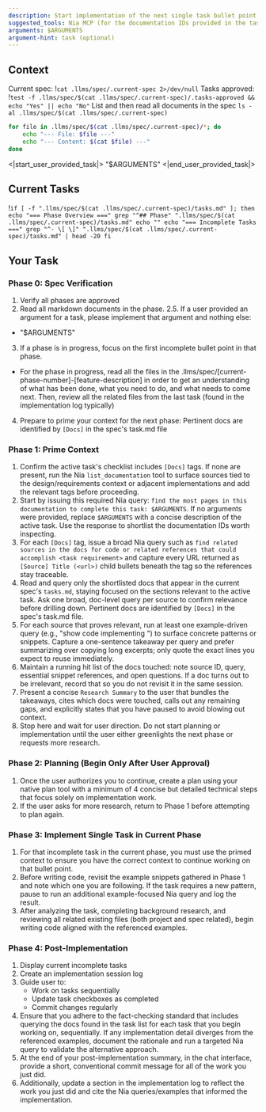 ```yaml
---
description: Start implementation of the next single task bullet point in the active spec phase.
suggested_tools: Nia MCP (for the documentation IDs provided in the tasks!)
arguments: $ARGUMENTS
argument-hint: task (optional)
---
```


## Context

Current spec: !`cat .llms/spec/.current-spec 2>/dev/null`
Tasks approved: !`test -f .llms/spec/$(cat .llms/spec/.current-spec)/.tasks-approved && echo "Yes" || echo "No"`
List and then read all documents in the spec `ls -al .llms/spec/$(cat .llms/spec/.current-spec)`

```bash
for file in .llms/spec/$(cat .llms/spec/.current-spec)/*; do
    echo "--- File: $file ---"
    echo "--- Content: $(cat $file) ---"
done
```

<|start_user_provided_task|>
"$ARGUMENTS"
<|end_user_provided_task|>


## Current Tasks

!`if [ -f ".llms/spec/$(cat .llms/spec/.current-spec)/tasks.md" ]; then
    echo "=== Phase Overview ==="
    grep "^## Phase" ".llms/spec/$(cat .llms/spec/.current-spec)/tasks.md"
    echo ""
    echo "=== Incomplete Tasks ==="
    grep "^- \[ \]" ".llms/spec/$(cat .llms/spec/.current-spec)/tasks.md" | head -20
fi`

## Your Task

### Phase 0: Spec Verification

1. Verify all phases are approved
2. Read all markdown documents in the phase.
2.5. If a user provided an argument for a task, please implement that argument and nothing else:

- "$ARGUMENTS"

3. If a phase is in progress, focus on the first incomplete bullet point in that phase.

- For the phase in progress, read all the files in the .llms/spec/[current-phase-number]-[feature-description] in order to get an understanding of what has been done, what you need to do, and what needs to come next. Then, review all the related files from the last task (found in the implementation log typically)

4. Prepare to prime your context for the next phase: Pertinent docs are identified by `[Docs]` in the spec's task.md file

### Phase 1: Prime Context

1. Confirm the active task's checklist includes `[Docs]` tags. If none are present, run the Nia `list_documentation` tool to surface sources tied to the design/requirements context or adjacent implementations and add the relevant tags before proceeding.
2. Start by issuing this required Nia query: `find the most pages in this documentation to complete this task: $ARGUMENTS`. If no arguments were provided, replace `$ARGUMENTS` with a concise description of the active task. Use the response to shortlist the documentation IDs worth inspecting.
3. For each `[Docs]` tag, issue a broad Nia query such as `find related sources in the docs for code or related references that could accomplish <task requirement>` and capture every URL returned as `[Source] Title (<url>)` child bullets beneath the tag so the references stay traceable.
4. Read and query only the shortlisted docs that appear in the current spec's `tasks.md`, staying focused on the sections relevant to the active task. Ask one broad, doc-level query per source to confirm relevance before drilling down. Pertinent docs are identified by `[Docs]` in the spec's task.md file.
5. For each source that proves relevant, run at least one example-driven query (e.g., "show code implementing <requirement>") to surface concrete patterns or snippets. Capture a one-sentence takeaway per query and prefer summarizing over copying long excerpts; only quote the exact lines you expect to reuse immediately.
6. Maintain a running hit list of the docs touched: note source ID, query, essential snippet references, and open questions. If a doc turns out to be irrelevant, record that so you do not revisit it in the same session.
7. Present a concise `Research Summary` to the user that bundles the takeaways, cites which docs were touched, calls out any remaining gaps, and explicitly states that you have paused to avoid blowing out context.
8. Stop here and wait for user direction. Do not start planning or implementation until the user either greenlights the next phase or requests more research.

### Phase 2: Planning (Begin Only After User Approval)

1. Once the user authorizes you to continue, create a plan using your native plan tool with a minimum of 4 concise but detailed technical steps that focus solely on implementation work.
2. If the user asks for more research, return to Phase 1 before attempting to plan again.

### Phase 3: Implement Single Task in Current Phase

1. For that incomplete task in the current phase, you must use the primed context to ensure you have the correct context to continue working on that bullet point.
2. Before writing code, revisit the example snippets gathered in Phase 1 and note which one you are following. If the task requires a new pattern, pause to run an additional example-focused Nia query and log the result.
3. After analyzing the task, completing background research, and reviewing all related existing files (both project and spec related), begin writing code aligned with the referenced examples.

### Phase 4: Post-Implementation

1. Display current incomplete tasks
2. Create an implementation session log
3. Guide user to:
    - Work on tasks sequentially
    - Update task checkboxes as completed
    - Commit changes regularly
4. Ensure that you adhere to the fact-checking standard that includes querying the docs found in the task list for each task that you begin working on, sequentially. If any implementation detail diverges from the referenced examples, document the rationale and run a targeted Nia query to validate the alternative approach.
5. At the end of your post-implementation summary, in the chat interface, provide a short, conventional commit message for all of the work you just did.
6. Additionally, update a section in the implementation log to reflect the work you just did and cite the Nia queries/examples that informed the implementation.
